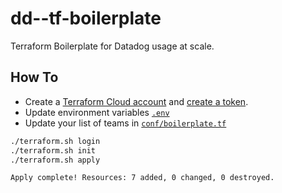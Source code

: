 # dd--tf-boilerplate
Terraform Boilerplate for Datadog usage at scale.


## How To

* Create a [Terraform Cloud account](https://app.terraform.io/session) and [create a token](https://app.terraform.io/app/settings/tokens).
* Update environment variables [`.env`](.env)
* Update your list of teams in [`conf/boilerplate.tf`](conf/boilerplate.tf)


```bash
./terraform.sh login
./terraform.sh init
./terraform.sh apply

Apply complete! Resources: 7 added, 0 changed, 0 destroyed.
```